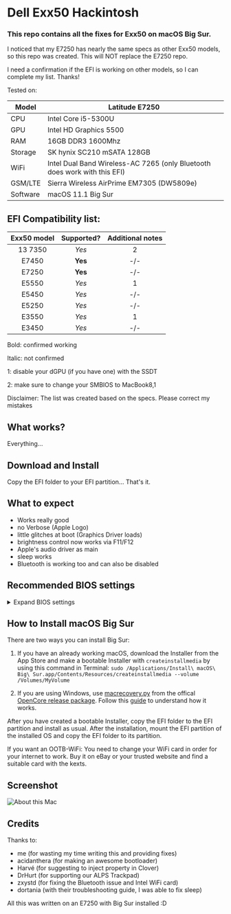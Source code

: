 # Dell Exx50 Hackintosh

### This repo contains all the fixes for Exx50 on macOS Big Sur.

I noticed that my E7250 has nearly the same specs as other Exx50 models, so this repo was created. This will NOT replace the E7250 repo.

I need a confirmation if the EFI is working on other models, so I can complete my list. Thanks!

Tested on:

Model | Latitude E7250
------------- | ---------------
CPU | Intel Core i5-5300U
GPU | Intel HD Graphics 5500
RAM | 16GB DDR3 1600Mhz
Storage | SK hynix SC210 mSATA 128GB
WiFi | Intel Dual Band Wireless-AC 7265 (only Bluetooth does work with this EFI)
GSM/LTE | Sierra Wireless AirPrime EM7305 (DW5809e)
Software | macOS 11.1 Big Sur

## EFI Compatibility list:

Exx50 model | Supported? | Additional notes
:----------: | :----------: | :----------:
13 7350 | _Yes_ | 2
E7450 | **Yes** | -/-
E7250 | **Yes** | -/-
E5550 | _Yes_ | 1
E5450 | _Yes_ | -/-
E5250 | _Yes_ | -/-
E3550 | _Yes_ | 1
E3450 | _Yes_ | -/-

Bold: confirmed working

Italic: not confirmed

1: disable your dGPU (if you have one) with the SSDT

2: make sure to change your SMBIOS to MacBook8,1

Disclaimer: The list was created based on the specs. Please correct my mistakes

## What works?

Everything...

## Download and Install

Copy the EFI folder to your EFI partition... That's it.

## What to expect

- Works really good
- no Verbose (Apple Logo)
- little glitches at boot (Graphics Driver loads)
- brightness control now works via F11/F12
- Apple's audio driver as main
- sleep works
- Bluetooth is working too and can also be disabled

## Recommended BIOS settings
<details>
  <summary>Expand BIOS settings</summary>
  
**General:**

* Boot sequence -> Boot List Option: UEFI
        
**System configuration:**
        
* Parallel Port: Disabled
* Serial Port: Disabled
* SATA Operation: AHCI
        
**Security:**

* TPM Security: Off
 
**Secure Boot:**

* Secure Boot: Disabled
  
**Power Management:**

* Wake on LAN/WLAN: Disabled
* USB Wake Support: Off

</details>

## How to Install macOS Big Sur

There are two ways you can install Big Sur:

1. If you have an already working macOS, download the Installer from the App Store and make a bootable Installer with `createinstallmedia` by using this command in Terminal: `sudo /Applications/Install\ macOS\ Big\ Sur.app/Contents/Resources/createinstallmedia --volume /Volumes/MyVolume`

2. If you are using Windows, use [macrecovery.py](https://github.com/acidanthera/OpenCorePkg/tree/master/Utilities/macrecovery) from the offical [OpenCore release package](https://github.com/acidanthera/OpenCorePkg/releases/). Follow this [guide](https://dortania.github.io/OpenCore-Install-Guide/installer-guide/winblows-install.html) to understand how it works.

After you have created a bootable Installer, copy the EFI folder to the EFI partition and install as usual. After the installation, mount the EFI partition of the installed OS and copy the EFI folder to its partition.

If you want an OOTB-WiFi: You need to change your WiFi card in order for your internet to work. Buy it on eBay or your trusted website and find a suitable card with the kexts.

## Screenshot

![About this Mac](https://user-images.githubusercontent.com/28839925/95805006-9d98d000-0d04-11eb-80f5-4d8c385f0cee.png)


## Credits

Thanks to:

- me (for wasting my time writing this and providing fixes)
- acidanthera (for making an awesome bootloader)
- Harvé (for suggesting to inject property in Clover)
- DrHurt (for supporting our ALPS Trackpad)
- zxystd (for fixing the Bluetooth issue and Intel WiFi card)
- dortania (with their troubleshooting guide, I was able to fix sleep)


All this was written on an E7250 with Big Sur installed :D
